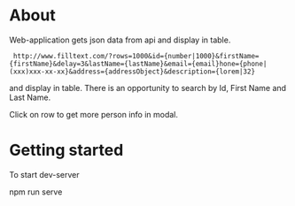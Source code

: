# About
Web-application gets json data from api and display in table.

     http://www.filltext.com/?rows=1000&id={number|1000}&firstName={firstName}&delay=3&lastName={lastName}&email={email}hone={phone|(xxx)xxx-xx-xx}&address={addressObject}&description={lorem|32}

 and display in table.
There is an opportunity to search by Id, First Name and Last Name.

Click on row to get more person info in modal.

# Getting started

To start dev-server

   npm run serve

   
